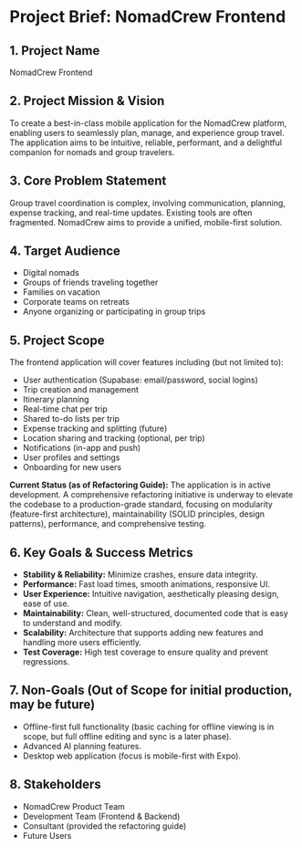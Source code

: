 # Project Brief: NomadCrew Frontend

## 1. Project Name
NomadCrew Frontend

## 2. Project Mission & Vision
To create a best-in-class mobile application for the NomadCrew platform, enabling users to seamlessly plan, manage, and experience group travel. The application aims to be intuitive, reliable, performant, and a delightful companion for nomads and group travelers.

## 3. Core Problem Statement
Group travel coordination is complex, involving communication, planning, expense tracking, and real-time updates. Existing tools are often fragmented. NomadCrew aims to provide a unified, mobile-first solution.

## 4. Target Audience
- Digital nomads
- Groups of friends traveling together
- Families on vacation
- Corporate teams on retreats
- Anyone organizing or participating in group trips

## 5. Project Scope
The frontend application will cover features including (but not limited to):
- User authentication (Supabase: email/password, social logins)
- Trip creation and management
- Itinerary planning
- Real-time chat per trip
- Shared to-do lists per trip
- Expense tracking and splitting (future)
- Location sharing and tracking (optional, per trip)
- Notifications (in-app and push)
- User profiles and settings
- Onboarding for new users

**Current Status (as of Refactoring Guide):** The application is in active development. A comprehensive refactoring initiative is underway to elevate the codebase to a production-grade standard, focusing on modularity (feature-first architecture), maintainability (SOLID principles, design patterns), performance, and comprehensive testing.

## 6. Key Goals & Success Metrics
- **Stability & Reliability:** Minimize crashes, ensure data integrity.
- **Performance:** Fast load times, smooth animations, responsive UI.
- **User Experience:** Intuitive navigation, aesthetically pleasing design, ease of use.
- **Maintainability:** Clean, well-structured, documented code that is easy to understand and modify.
- **Scalability:** Architecture that supports adding new features and handling more users efficiently.
- **Test Coverage:** High test coverage to ensure quality and prevent regressions.

## 7. Non-Goals (Out of Scope for initial production, may be future)
- Offline-first full functionality (basic caching for offline viewing is in scope, but full offline editing and sync is a later phase).
- Advanced AI planning features.
- Desktop web application (focus is mobile-first with Expo).

## 8. Stakeholders
- NomadCrew Product Team
- Development Team (Frontend & Backend)
- Consultant (provided the refactoring guide)
- Future Users 